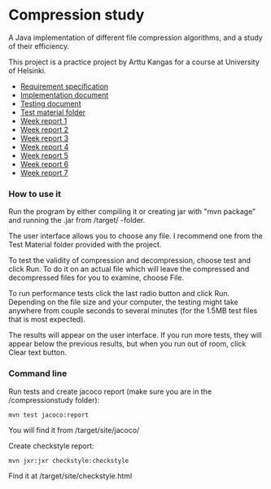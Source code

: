 # Compression study

A Java implementation of different file compression algorithms, and a study of their efficiency.

This project is a practice project by Arttu Kangas for a course at University of Helsinki.

+ [Requirement specification](https://github.com/ShootingStar91/compressionstudy/blob/master/documentation/requirementspecification.md)
+ [Implementation document](https://github.com/ShootingStar91/compressionstudy/blob/master/documentation/implementation.md)
+ [Testing document](https://github.com/ShootingStar91/compressionstudy/blob/master/documentation/testing.md)
+ [Test material folder](https://github.com/ShootingStar91/compressionstudy/blob/master/compressionstudy/Test%20material/)
+ [Week report 1](https://github.com/ShootingStar91/compressionstudy/blob/master/documentation/weekreport1.md)
+ [Week report 2](https://github.com/ShootingStar91/compressionstudy/blob/master/documentation/weekreport2.md)
+ [Week report 3](https://github.com/ShootingStar91/compressionstudy/blob/master/documentation/weekreport3.md)
+ [Week report 4](https://github.com/ShootingStar91/compressionstudy/blob/master/documentation/weekreport4.md)
+ [Week report 5](https://github.com/ShootingStar91/compressionstudy/blob/master/documentation/weekreport5.md)
+ [Week report 6](https://github.com/ShootingStar91/compressionstudy/blob/master/documentation/weekreport6.md)
+ [Week report 7](https://github.com/ShootingStar91/compressionstudy/blob/master/documentation/weekreport7.md)

### How to use it

Run the program by either compiling it or creating jar with "mvn package" and running the .jar from /target/ -folder.

The user interface allows you to choose any file. I recommend one from the Test Material folder provided with the project.

To test the validity of compression and decompression, choose test and click Run. To do it on an actual file which will leave the compressed and decompressed files for you to examine, choose File.

To run performance tests click the last radio button and click Run. Depending on the file size and your computer, the testing might take anywhere from couple seconds to several minutes (for the 1.5MB test files that is most expected).

The results will appear on the user interface. If you run more tests, they will appear below the previous results, but when you run out of room, click Clear text button.

### Command line

Run tests and create jacoco report (make sure you are in the /compressionstudy folder):

```
mvn test jacoco:report
```

You will find it from /target/site/jacoco/

Create checkstyle report:
```
mvn jxr:jxr checkstyle:checkstyle
```

Find it at /target/site/checkstyle.html

